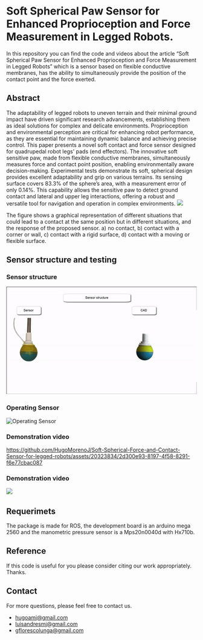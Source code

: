 # Soft Spherical Paw Sensor for Enhanced Proprioception and Force Measurement in Legged Robots.
In this repository you can find the code and videos about the article “Soft Spherical Paw Sensor for Enhanced Proprioception and Force Measurement in Legged Robots” which is a sensor based on flexible conductive membranes, has the ability to simultaneously provide the position of the contact point and the force exerted.

## Abstract

The adaptability of legged robots to uneven terrain and their minimal ground impact have driven significant research advancements, establishing them as ideal solutions for complex and delicate environments. Proprioception and environmental perception are critical for enhancing robot performance, as they are essential for maintaining dynamic balance and achieving precise control. This paper presents a novel soft contact and force sensor designed for quadrupedal robot legs' pads (end effectors). The innovative soft sensitive paw, made from flexible conductive membranes, simultaneously measures force and contact point position, enabling environmentally aware decision-making. Experimental tests demonstrate its soft, spherical design provides excellent adaptability and grip on various terrains. Its sensing surface covers 83.3\% of the sphere’s area, with a measurement error of only 0.14\%. This capability allows the sensitive paw to detect ground contact and lateral and upper leg interactions, offering a robust and versatile tool for navigation and operation in complex environments.
<img src="imagen2.png" width="500"/>

The figure shows a graphical representation of different situations that could lead to a contact at the same position but in different situations, and the response of the proposed sensor. a) no contact, b) contact with a corner or wall, c) contact with a rigid surface, d) contact with a moving or flexible surface.

## Sensor structure and testing
### Sensor structure
![Sensor structure](str.gif)
### Operating Sensor
![Operating Sensor](ope.gif)

### Demonstration video
https://github.com/HugoMorenoJ/Soft-Spherical-Force-and-Contact-Sensor-for-legged-robots/assets/20323834/2d300e93-8197-4f58-8291-f6e77cbac087
### Demonstration video
[![](https://markdown-videos.deta.dev/youtube/8-yymz5p5xQ&ab_channel=LAPYRCIO)](https://youtu.be/8-yymz5p5xQ?si=GBHS42JLNzOGRN_0)
## Requerimets
The package is made for ROS, the development board is an arduino mega 2560 and the manometric pressure sensor is a Mps20n0040d with Hx710b.

## Reference
If this code is useful for you please consider citing our work appropriately. Thanks.

## Contact
For more questions, please feel free to contact us.

* hugoamj@gmail.com
* luisandresmj@gmail.com
* gflorescolunga@gmail.com
